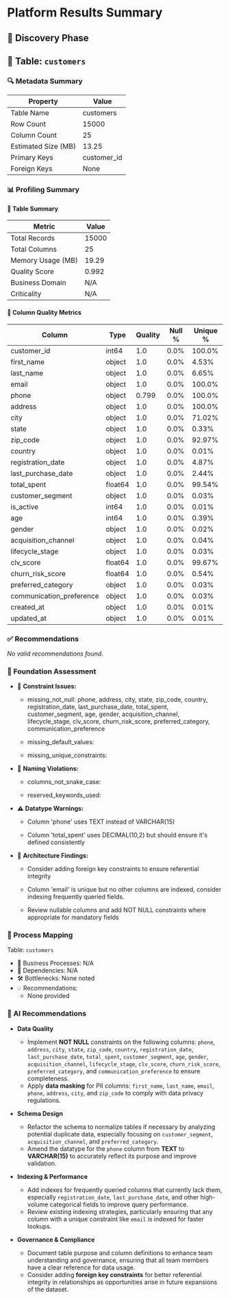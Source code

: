 # Platform Results Summary

## 🔎 Discovery Phase

## 📁 Table: `customers`

### 🔍 Metadata Summary
| Property | Value |
|---|---|
| Table Name | customers |
| Row Count | 15000 |
| Column Count | 25 |
| Estimated Size (MB) | 13.25 |
| Primary Keys | customer_id |
| Foreign Keys | None |

### 📊 Profiling Summary
#### 🔸 Table Summary
| Metric | Value |
|---|---|
| Total Records | 15000 |
| Total Columns | 25 |
| Memory Usage (MB) | 19.29 |
| Quality Score | 0.992 |
| Business Domain | N/A |
| Criticality | N/A |

#### 🔸 Column Quality Metrics
| Column | Type | Quality | Null % | Unique % |
|---|---|---|---|---|
| customer_id | int64 | 1.0 | 0.0% | 100.0% |
| first_name | object | 1.0 | 0.0% | 4.53% |
| last_name | object | 1.0 | 0.0% | 6.65% |
| email | object | 1.0 | 0.0% | 100.0% |
| phone | object | 0.799 | 0.0% | 100.0% |
| address | object | 1.0 | 0.0% | 100.0% |
| city | object | 1.0 | 0.0% | 71.02% |
| state | object | 1.0 | 0.0% | 0.33% |
| zip_code | object | 1.0 | 0.0% | 92.97% |
| country | object | 1.0 | 0.0% | 0.01% |
| registration_date | object | 1.0 | 0.0% | 4.87% |
| last_purchase_date | object | 1.0 | 0.0% | 2.44% |
| total_spent | float64 | 1.0 | 0.0% | 99.54% |
| customer_segment | object | 1.0 | 0.0% | 0.03% |
| is_active | int64 | 1.0 | 0.0% | 0.01% |
| age | int64 | 1.0 | 0.0% | 0.39% |
| gender | object | 1.0 | 0.0% | 0.02% |
| acquisition_channel | object | 1.0 | 0.0% | 0.04% |
| lifecycle_stage | object | 1.0 | 0.0% | 0.03% |
| clv_score | float64 | 1.0 | 0.0% | 99.67% |
| churn_risk_score | float64 | 1.0 | 0.0% | 0.54% |
| preferred_category | object | 1.0 | 0.0% | 0.03% |
| communication_preference | object | 1.0 | 0.0% | 0.03% |
| created_at | object | 1.0 | 0.0% | 0.01% |
| updated_at | object | 1.0 | 0.0% | 0.01% |


### ✅ Recommendations
_No valid recommendations found._

### 🧱 Foundation Assessment
- 🚧 **Constraint Issues:**

    - missing_not_null: phone, address, city, state, zip_code, country, registration_date, last_purchase_date, total_spent, customer_segment, age, gender, acquisition_channel, lifecycle_stage, clv_score, churn_risk_score, preferred_category, communication_preference

    - missing_default_values: 

    - missing_unique_constraints: 

- 📝 **Naming Violations:**

    - columns_not_snake_case: 

    - reserved_keywords_used: 

- ⚠️ **Datatype Warnings:**

    - Column 'phone' uses TEXT instead of VARCHAR(15)

    - Column 'total_spent' uses DECIMAL(10,2) but should ensure it's defined consistently

- 🧱 **Architecture Findings:**

    - Consider adding foreign key constraints to ensure referential integrity

    - Column 'email' is unique but no other columns are indexed, consider indexing frequently queried fields.

    - Review nullable columns and add NOT NULL constraints where appropriate for mandatory fields

### 🔄 Process Mapping
Table: `customers`
- 🔄 Business Processes: N/A
- 🔗 Dependencies: N/A
- 🛠 Bottlenecks: None noted
- 💡 Recommendations:
  - None provided


### 🧠 AI Recommendations
- **Data Quality**
  - Implement **NOT NULL** constraints on the following columns: `phone`, `address`, `city`, `state`, `zip_code`, `country`, `registration_date`, `last_purchase_date`, `total_spent`, `customer_segment`, `age`, `gender`, `acquisition_channel`, `lifecycle_stage`, `clv_score`, `churn_risk_score`, `preferred_category`, and `communication_preference` to ensure completeness.
  - Apply **data masking** for PII columns: `first_name`, `last_name`, `email`, `phone`, `address`, `city`, and `zip_code` to comply with data privacy regulations.

- **Schema Design**
  - Refactor the schema to normalize tables if necessary by analyzing potential duplicate data, especially focusing on `customer_segment`, `acquisition_channel`, and `preferred_category`.
  - Amend the datatype for the `phone` column from **TEXT** to **VARCHAR(15)** to accurately reflect its purpose and improve validation.

- **Indexing & Performance**
  - Add indexes for frequently queried columns that currently lack them, especially `registration_date`, `last_purchase_date`, and other high-volume categorical fields to improve query performance.
  - Review existing indexing strategies, particularly ensuring that any column with a unique constraint like `email` is indexed for faster lookups.

- **Governance & Compliance**
  - Document table purpose and column definitions to enhance team understanding and governance, ensuring that all team members have a clear reference for data usage.
  - Consider adding **foreign key constraints** for better referential integrity in relationships as opportunities arise in future expansions of the dataset.

